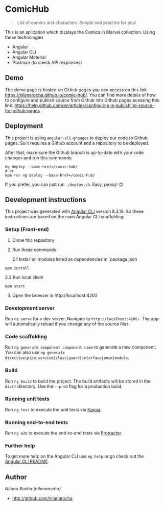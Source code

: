 # ComicHub

> List of comics and characters. Simple and practice for you!

This is an aplication which displays the Comics in Marvel collection. Using these technologies

- Angular
- Angular CLI
- Angular Material
- Postman (to check API responses)

## Demo

The demo page is hosted on Github pages you can access on this link https://nilanarocha.github.io/comic-hub/. You can find more details of how to configure and publish source from Github into Github pages acessing this link: https://help.github.com/en/articles/configuring-a-publishing-source-for-github-pages .

## Deployment

This project is using `angular-cli-ghpages` to deploy our code to Github pages. So it requires a Github account and a repository to be deployed.

After that, make sure the Github branch is up-to-date with your code changes and run this commands:

```
ng deploy --base-href=/comic-hub/
# or
npm run ng deploy --base-href=/comic-hub/
```

If you prefer, you can just run `./deploy.sh`. Easy, peasy! 😊

## Development instructions

This project was generated with [Angular CLI](https://github.com/angular/angular-cli) version 8.3.16. So these instructions are based on the main Angular CLI scaffolding.

### Setup (Front-end)

1. Clone this repository
2. Run these commands

   2.1 Install all modules listed as dependencies in `package.json

```
npm install
```

2.2 Run local client

```
npm start
```

3. Open the browser in http://localhost:4200

### Development server

Run `ng serve` for a dev server. Navigate to `http://localhost:4200/`. The app will automatically reload if you change any of the source files.

### Code scaffolding

Run `ng generate component component-name` to generate a new component. You can also use `ng generate directive|pipe|service|class|guard|interface|enum|module`.

### Build

Run `ng build` to build the project. The build artifacts will be stored in the `dist/` directory. Use the `--prod` flag for a production build.

### Running unit tests

Run `ng test` to execute the unit tests via [Karma](https://karma-runner.github.io).

### Running end-to-end tests

Run `ng e2e` to execute the end-to-end tests via [Protractor](http://www.protractortest.org/).

### Further help

To get more help on the Angular CLI use `ng help` or go check out the [Angular CLI README](https://github.com/angular/angular-cli/blob/master/README.md).

## Author

_Nilana Rocha (nilanarocha)_

- <http://github.com/nilanarocha>
